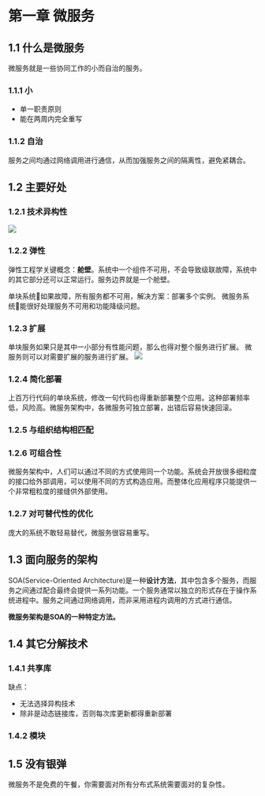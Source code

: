# 第一章 微服务

## 1.1 什么是微服务
微服务就是一些协同工作的小而自治的服务。

### 1.1.1 小
* 单一职责原则
* 能在两周内完全重写

### 1.1.2 自治
服务之间均通过网络调用进行通信，从而加强服务之间的隔离性，避免紧耦合。

## 1.2 主要好处

### 1.2.1 技术异构性
![](http://onk1k9bha.bkt.clouddn.com/2017-10-26-084412.png)

### 1.2.2 弹性
弹性工程学关键概念：**舱壁**。系统中一个组件不可用，不会导致级联故障，系统中的其它部分还可以正常运行。服务边界就是一个舱壁。

单块系统如果故障，所有服务都不可用，解决方案：部署多个实例。
微服务系统能很好处理服务不可用和功能降级问题。

### 1.2.3 扩展
单块服务如果只是其中一小部分有性能问题，那么也得对整个服务进行扩展。
微服务则可以对需要扩展的服务进行扩展。
![](http://onk1k9bha.bkt.clouddn.com/2017-10-26-091627.png)

### 1.2.4 简化部署
上百万行代码的单块系统，修改一句代码也得重新部署整个应用。这种部署频率低，风险高。微服务架构中，各微服务可独立部署，出错后容易快速回滚。

### 1.2.5 与组织结构相匹配

### 1.2.6 可组合性
微服务架构中，人们可以通过不同的方式使用同一个功能。系统会开放很多细粒度的接口给外部调用，可以使用不同的方式构造应用。而整体化应用程序只能提供一个非常粗粒度的接缝供外部使用。

### 1.2.7 对可替代性的优化
庞大的系统不敢轻易替代，微服务很容易重写。

## 1.3 面向服务的架构
SOA(Service-Oriented Architecture)是一种**设计方法**，其中包含多个服务，而服务之间通过配合最终会提供一系列功能。一个服务通常以独立的形式存在于操作系统进程中。服务之间通过网络调用，而非采用进程内调用的方式进行通信。

**微服务架构是SOA的一种特定方法。**

## 1.4 其它分解技术

### 1.4.1 共享库
缺点：
* 无法选择异构技术
* 除非是动态链接库，否则每次库更新都得重新部署

### 1.4.2 模块

## 1.5 没有银弹
微服务不是免费的午餐，你需要面对所有分布式系统需要面对的复杂性。